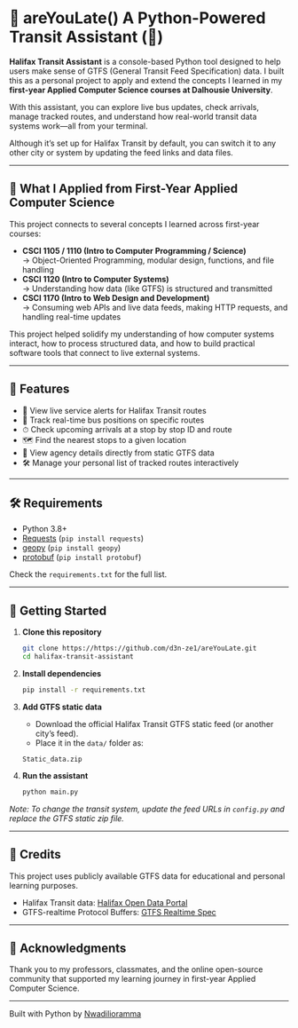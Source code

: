 # 🚌 areYouLate() A Python-Powered Transit Assistant (🚏)

**Halifax Transit Assistant** is a console-based Python tool designed to help users make sense of GTFS (General Transit Feed Specification) data. I built this as a personal project to apply and extend the concepts I learned in my **first-year Applied Computer Science courses at Dalhousie University**.

With this assistant, you can explore live bus updates, check arrivals, manage tracked routes, and understand how real-world transit data systems work—all from your terminal.

Although it’s set up for Halifax Transit by default, you can switch it to any other city or system by updating the feed links and data files.

---

## 🧠 What I Applied from First-Year Applied Computer Science

This project connects to several concepts I learned across first-year courses:

- **CSCI 1105 / 1110 (Intro to Computer Programming / Science)**  
    → Object-Oriented Programming, modular design, functions, and file handling  
- **CSCI 1120 (Intro to Computer Systems)**  
    → Understanding how data (like GTFS) is structured and transmitted  
- **CSCI 1170 (Intro to Web Design and Development)**  
    → Consuming web APIs and live data feeds, making HTTP requests, and handling real-time updates

This project helped solidify my understanding of how computer systems interact, how to process structured data, and how to build practical software tools that connect to live external systems.

---

## 🚀 Features

- 🔔 View live service alerts for Halifax Transit routes  
- 🚌 Track real-time bus positions on specific routes  
- ⏱ Check upcoming arrivals at a stop by stop ID and route  
- 🗺 Find the nearest stops to a given location  
- 🏢 View agency details directly from static GTFS data  
- 🛠 Manage your personal list of tracked routes interactively

---

## 🛠️ Requirements

- Python 3.8+  
- [Requests](https://pypi.org/project/requests/) (`pip install requests`)  
- [geopy](https://pypi.org/project/geopy/)  (`pip install geopy`) 
- [protobuf](https://pypi.org/project/protobuf/) (`pip install protobuf`)

Check the `requirements.txt` for the full list.

---

## 🚀 Getting Started

1. **Clone this repository**
    ```bash
    git clone https://https://github.com/d3n-ze1/areYouLate.git
    cd halifax-transit-assistant
    ```

2. **Install dependencies**
    ```bash
    pip install -r requirements.txt
    ```

3. **Add GTFS static data**
    - Download the official Halifax Transit GTFS static feed (or another city’s feed).
    - Place it in the `data/` folder as:
    ```
    Static_data.zip
    ```

4. **Run the assistant**
    ```bash
    python main.py
    ```

*Note: To change the transit system, update the feed URLs in `config.py` and replace the GTFS static zip file.*

---

## 📝 Credits

This project uses publicly available GTFS data for educational and personal learning purposes.

- Halifax Transit data: [Halifax Open Data Portal](https://www.halifax.ca/home/open-data)  
- GTFS-realtime Protocol Buffers: [GTFS Realtime Spec](https://developers.google.com/transit/gtfs-realtime)

---

## 🙌 Acknowledgments

Thank you to my professors, classmates, and the online open-source community that supported my learning journey in first-year Applied Computer Science.

---

Built with Python by [Nwadilioramma](https://github.com/d3n-ze1)



